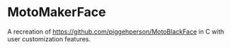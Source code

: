 # MotoMakerFace
A recreation of https://github.com/piggehperson/MotoBlackFace in C with user customization features.
